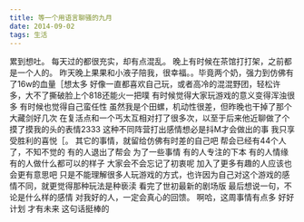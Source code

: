 ```yaml
---
title: 等一个用语言聊骚的九月
date: 2014-09-02
tags: 生活
---
```


累到想吐。
每天过的都很充实，却有点混乱。
晚上有时候在茶馆打打架，之前都是一个人的。
昨天晚上果果和小液子陪我，很幸福。。毕竟两个奶，强力到仿佛有了16w的血量［想太多
好像一直都喜欢自己玩，或者高冷的混混野团，轻松许多，大不了撕破脸上个818还能火一把噗
有时候觉得大家玩游戏的意义变得浑浊很多
有时候也觉得自己蛮任性
虽然我是个田螺，机动性很差，但昨晚也干掉了那个大藏剑好几次
在复活点和一个丐太互相对打了很多次，以至于后来他近聊做了个摸了摸我的头的表情2333
这种不同阵营打出感情想必是抖M才会做出的事
我只享受胜利的喜悦［。
其它的事情，就留给仿佛有时差的自己吧
帮会已经有44个人了，不知不觉的
有的人退出了帮会
为了一些事情
有的人专注的下本
有的人情缘
有的人做什么都可以的样子
大家会不会忘记了初衷呢
加入了更多有趣的人应该也会更有意思吧
只是不能理解很多人玩游戏的方式，也许因为自己对这个游戏的感情不同，就更觉得那种玩法是种亵渎
看完了世初最新的剧场版
最后想说一句，不论是什么样的感情
对我好的人，一定会真心的回馈。
啊哈，这周事情有点多
好好计划
才有未来
这句话挺棒的
